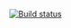 [![Build status](https://api.travis-ci.org/joelteon/persistent-fixtures.svg)](http://travis-ci.org/joelteon/persistent-fixtures)
